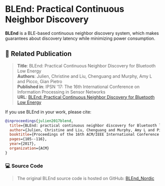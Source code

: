 
# BLEnd: Practical Continuous Neighbor Discovery

**BLEnd** is a BLE-based continuous neighbor discovery system, which makes guarantees about discovery latency while minimizing power consumption.

## 📄 Related Publication

> **Title**: BLEnd: Practical Continuous Neighbor Discovery for Bluetooth Low Energy  
> **Authors**: Julien, Christine and Liu, Chenguang and Murphy, Amy L and Picco, Gian Pietro    
> **Published in**: IPSN '17: The 16th International Conference on Information Processing in Sensor Networks  
> **URL**: [BLEnd: Practical Continuous Neighbor Discovery for Bluetooth Low Energy](https://doi.org/10.1145/3055031.3055086)

If you use BLEnd in your work, please cite:

```bibtex
@inproceedings{julien2017blend,
  title={BLEnd: practical continuous neighbor discovery for Bluetooth low energy},
  author={Julien, Christine and Liu, Chenguang and Murphy, Amy L and Picco, Gian Pietro},
  booktitle={Proceedings of the 16th ACM/IEEE International Conference on Information Processing in Sensor Networks},
  pages={105--116},
  year={2017},
  organization={ACM}
}
```
### 💻 Source Code
> The original BLEnd source code is hosted on GitHub: [BLEnd_Nordic](https://github.com/UT-MPC/BLEnd_Nordic.git)